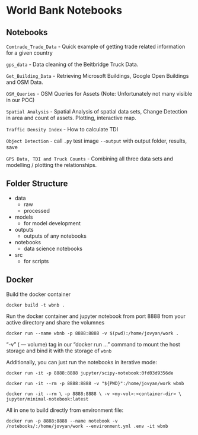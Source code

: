 # World Bank Notebooks

## Notebooks

`Comtrade_Trade_Data` - Quick example of getting trade related information for a given country 

`gps_data` - Data cleaning of the Beitbridge Truck Data.

`Get_Building_Data` - Retrieving Microsoft Buildings, Google Open Buildings and OSM Data.

`OSM_Queries` - OSM Queries for Assets (Note: Unfortunately not many visible in our POC)

`Spatial Analysis` - Spatial Analysis of spatial data sets, Change Detection in area and count of assets. Plotting, interactive map.

`Traffic Density Index` - How to calculate TDI

`Object Detection` - call `.py` test image `--output` with output folder, results, save

`GPS Data, TDI and Truck Counts` - Combining all three data sets and modelling / plotting the relationships.

## Folder Structure

- data
    - raw 
    - processed
- models
    - for model development
- outputs
    - outputs of any notebooks
- notebooks
    - data science notebooks
- src
    - for scripts


## Docker

Build the docker container

`docker build -t wbnb .`

Run the docker container and jupyter notebook from port 8888 from your active directory and share the volumnes 

`docker run --name wbnb -p 8888:8888 -v $(pwd):/home/jovyan/work .`

“-v” ( — volume) tag in our “docker run …” command to mount the host storage and bind it with the storage of `wbnb`

Additionally, you can just run the notebooks in iterative mode:

`docker run -it -p 8888:8888 jupyter/scipy-notebook:0fd03d9356de`

`docker run -it --rm -p 8888:8888 -v "${PWD}":/home/jovyan/work wbnb`



`docker run -it --rm \
    -p 8888:8888 \
    -v <my-vol>:<container-dir> \
    jupyter/minimal-notebook:latest`

All in one to build directly from environment file:

`docker run -p 8888:8888 --name notebook -v /notebooks/:/home/jovyan/work --environment.yml .env -it wbnb`

